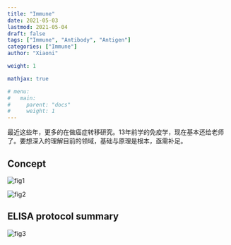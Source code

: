 ```yaml
---
title: "Immune"
date: 2021-05-03
lastmod: 2021-05-04
draft: false
tags: ["Immune", "Antibody", "Antigen"]
categories: ["Immune"]
author: "Xiaoni"

weight: 1

mathjax: true

# menu:
#   main:
#     parent: "docs"
#     weight: 1
---
```


最近这些年，更多的在做癌症转移研究。13年前学的免疫学，现在基本还给老师了。要想深入的理解目前的领域，基础与原理是根本，亟需补足。

<!--more-->

## Concept
![fig1](fig1.jpeg)

![fig2](fig2.jpeg)

## ELISA protocol summary

![fig3](fig3.png)
